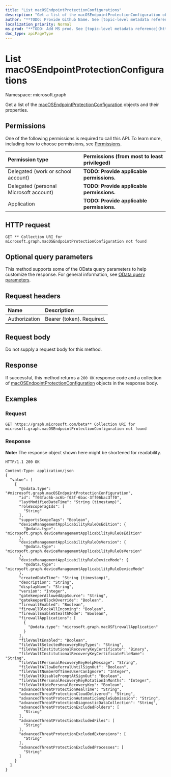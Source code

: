 ```yaml
---
title: "List macOSEndpointProtectionConfigurations"
description: "Get a list of the macOSEndpointProtectionConfiguration objects and their properties."
author: "**TODO: Provide Github Name. See [topic-level metadata reference](https://msgo.azurewebsites.net/add/document/guidelines/metadata.html#topic-level-metadata)**"
localization_priority: Normal
ms.prod: "**TODO: Add MS prod. See [topic-level metadata reference](https://msgo.azurewebsites.net/add/document/guidelines/metadata.html#topic-level-metadata)**"
doc_type: apiPageType
---
```


# List macOSEndpointProtectionConfigurations
Namespace: microsoft.graph

Get a list of the [macOSEndpointProtectionConfiguration](../resources/macosendpointprotectionconfiguration.md) objects and their properties.

## Permissions
One of the following permissions is required to call this API. To learn more, including how to choose permissions, see [Permissions](/graph/permissions-reference).

|Permission type|Permissions (from most to least privileged)|
|:---|:---|
|Delegated (work or school account)|**TODO: Provide applicable permissions.**|
|Delegated (personal Microsoft account)|**TODO: Provide applicable permissions.**|
|Application|**TODO: Provide applicable permissions.**|

## HTTP request

<!-- {
  "blockType": "ignored"
}
-->
``` http
GET ** Collection URI for microsoft.graph.macOSEndpointProtectionConfiguration not found
```

## Optional query parameters
This method supports some of the OData query parameters to help customize the response. For general information, see [OData query parameters](/graph/query-parameters).

## Request headers
|Name|Description|
|:---|:---|
|Authorization|Bearer {token}. Required.|

## Request body
Do not supply a request body for this method.

## Response

If successful, this method returns a `200 OK` response code and a collection of [macOSEndpointProtectionConfiguration](../resources/macosendpointprotectionconfiguration.md) objects in the response body.

## Examples

### Request
<!-- {
  "blockType": "request",
  "name": "get_macosendpointprotectionconfiguration"
}
-->
``` http
GET https://graph.microsoft.com/beta** Collection URI for microsoft.graph.macOSEndpointProtectionConfiguration not found
```


### Response
**Note:** The response object shown here might be shortened for readability.
<!-- {
  "blockType": "response",
  "truncated": true,
  "@odata.type": "Collection(microsoft.graph.macOSEndpointProtectionConfiguration)"
}
-->
``` http
HTTP/1.1 200 OK

Content-Type: application/json
{
  "value": [
    {
      "@odata.type": "#microsoft.graph.macOSEndpointProtectionConfiguration",
      "id": "f03fac6b-ac6b-f03f-6bac-3ff06bac3ff0",
      "lastModifiedDateTime": "String (timestamp)",
      "roleScopeTagIds": [
        "String"
      ],
      "supportsScopeTags": "Boolean",
      "deviceManagementApplicabilityRuleOsEdition": {
        "@odata.type": "microsoft.graph.deviceManagementApplicabilityRuleOsEdition"
      },
      "deviceManagementApplicabilityRuleOsVersion": {
        "@odata.type": "microsoft.graph.deviceManagementApplicabilityRuleOsVersion"
      },
      "deviceManagementApplicabilityRuleDeviceMode": {
        "@odata.type": "microsoft.graph.deviceManagementApplicabilityRuleDeviceMode"
      },
      "createdDateTime": "String (timestamp)",
      "description": "String",
      "displayName": "String",
      "version": "Integer",
      "gatekeeperAllowedAppSource": "String",
      "gatekeeperBlockOverride": "Boolean",
      "firewallEnabled": "Boolean",
      "firewallBlockAllIncoming": "Boolean",
      "firewallEnableStealthMode": "Boolean",
      "firewallApplications": [
        {
          "@odata.type": "microsoft.graph.macOSFirewallApplication"
        }
      ],
      "fileVaultEnabled": "Boolean",
      "fileVaultSelectedRecoveryKeyTypes": "String",
      "fileVaultInstitutionalRecoveryKeyCertificate": "Binary",
      "fileVaultInstitutionalRecoveryKeyCertificateFileName": "String",
      "fileVaultPersonalRecoveryKeyHelpMessage": "String",
      "fileVaultAllowDeferralUntilSignOut": "Boolean",
      "fileVaultNumberOfTimesUserCanIgnore": "Integer",
      "fileVaultDisablePromptAtSignOut": "Boolean",
      "fileVaultPersonalRecoveryKeyRotationInMonths": "Integer",
      "fileVaultHidePersonalRecoveryKey": "Boolean",
      "advancedThreatProtectionRealTime": "String",
      "advancedThreatProtectionCloudDelivered": "String",
      "advancedThreatProtectionAutomaticSampleSubmission": "String",
      "advancedThreatProtectionDiagnosticDataCollection": "String",
      "advancedThreatProtectionExcludedFolders": [
        "String"
      ],
      "advancedThreatProtectionExcludedFiles": [
        "String"
      ],
      "advancedThreatProtectionExcludedExtensions": [
        "String"
      ],
      "advancedThreatProtectionExcludedProcesses": [
        "String"
      ]
    }
  ]
}
```

